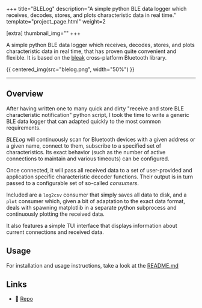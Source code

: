 +++
title="BLELog"
description="A simple python BLE data logger which receives, decodes, stores, and plots characteristic data in real time."
template="project_page.html"
weight=2

[extra]
thumbnail_img=""
+++

A simple python BLE data logger which receives, decodes, stores, and plots characteristic data in real time, that has proven quite convenient and flexible.
It is based on the [bleak](https://github.com/hbldh/bleak) cross-platform Bluetooth library.

{{ centered_img(src="blelog.png", width="50%") }}

---

## Overview

<!-- Fixme: Link to vitalcore, radarbud -->

After having written one to many quick and dirty "receive and store BLE characteristic notification" python script,
I took the time to write a generic BLE data logger that can adapted quickly to the most common requirements.

*BLELog* will continuously scan for Bluetooth devices with a given address or a given name, connect to them,
subscribe to a specified set of characteristics. Its exact behavior 
(such as the number of active connections to maintain and various timeouts) can be configured.

Once connected, it will pass all received data to a set of user-provided and application specific characteristic decoder functions.
Their output is in turn passed to a configurable set of so-called *consumers*.

Included are a `log2csv` consumer that simply saves all data to disk, and a `plot` consumer which, given a bit of adaptation
to the exact data format, deals with spawning matplotlib in a separate python subprocess and continuously plotting the received
data.

It also features a simple TUI interface that displays information about current connections and received data.

## Usage
For installation and usage instructions, take a look at the [README.md](https://github.com/ETH-PBL/BLELog)

## Links
- 📁 [Repo](https://github.com/ETH-PBL/BLELog)
